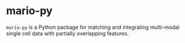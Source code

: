 # mario-py
`mario-py` is a Python package for matching and integrating multi-modal single cell data with partially overlapping features.
